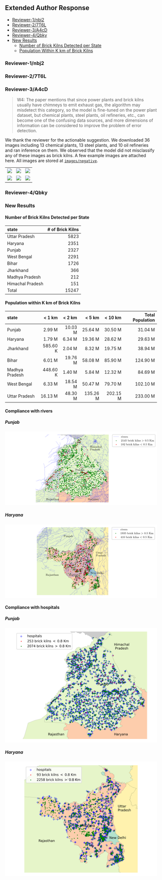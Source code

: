 ## Extended Author Response

- [Reviewer-1/nbj2](#reviewer-1nbj2)
- [Reviewer-2/7T6L](#reviewer-27t6l)
- [Reviewer-3/A4cD](#reviewer-3a4cd)
- [Reviewer-4/Qbky](#reviewer-4qbky)
- [New Results](#new-results)
    - [Number of Brick Kilns Detected per State](#number-of-brick-kilns-detected-per-state)
    - [Population Within K km of Brick Kilns](#population-within-k-km-of-brick-kilns)

### Reviewer-1/nbj2

### Reviewer-2/7T6L

### Reviewer-3/A4cD

> W4: The paper mentions that since power plants and brick kilns usually have chimneys to emit exhaust gas, the algorithm may misdetect this category, so the model is fine-tuned on the power plant dataset, but chemical plants, steel plants, oil refineries, etc., can become one of the confusing data sources, and more dimensions of information can be considered to improve the problem of error detection.

We thank the reviewer for the actionable suggestion. We downloaded 36 images including 13 chemical plants, 13 steel plants, and 10 oil refineries and ran inference on them. We observed that the model did not misclassify any of these images as brick kilns. A few example images are attached here. All images are stored at [`images/negative`](images/negative/).

| | | |
|:-------------------------:|:-------------------------:|:-------------------------:|
|![](images/negative/11.67,78.09.png)|![](images/negative/30.31,75.05.png)|![](images/negative/19.06,73.03.png)|
|![](images/negative/28.59,77.31.png)|![](images/negative/21.17,81.38.png)|![](images/negative/24.25,78.16.png)|

### Reviewer-4/Qbky


### New Results

#### Number of Brick Kilns Detected per State

| state            |   # of Brick Kilns |
|:-----------------|-------------------:|
| Uttar Pradesh    |               5823 |
| Haryana          |               2351 |
| Punjab           |               2327 |
| West Bengal      |               2291 |
| Bihar            |               1726 |
| Jharkhand        |                366 |
| Madhya Pradesh   |                212 |
| Himachal Pradesh |                151 |
| Total            |              15247 |

#### Population within K km of Brick Kilns

|     state |   < 1 km |   < 2 km |   < 5 km |   < 10 km |   Total Population |
|:----------|---------:|---------:|---------:|----------:|-------------------:|
|    Punjab |   2.99 M |  10.03 M |  25.64 M |   30.50 M |            31.04 M |
|   Haryana |   1.79 M |   6.34 M |  19.36 M |   28.62 M |            29.63 M |
| Jharkhand | 585.60 K |   2.04 M |   8.32 M |   19.75 M |            38.94 M |
|     Bihar |   6.01 M |  19.76 M |  58.08 M |   85.90 M |           124.90 M |
| Madhya Pradesh | 448.60 K |   1.40 M |   5.84 M |   12.32 M |            84.69 M |
|    West Bengal |   6.33 M |  18.54 M |  50.47 M |   79.70 M |           102.10 M |
|  Uttar Pradesh |  16.13 M |  48.30 M | 135.26 M |  202.15 M |           233.00 M |


#### Compliance with rivers

##### Punjab

![](images/punjab_bk_river.png)

##### Haryana

![](images/haryana_bk_river.png)

#### Compliance with hospitals

##### Punjab

![](images/punjab_bk_hosp.png)

##### Haryana

![](images/haryana_bk_hosp.png)
